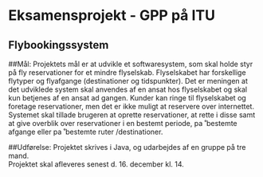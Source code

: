 Eksamensprojekt - GPP på ITU
===============

Flybookingssystem
---------------


##Mål:
Projektets mål er at udvikle et softwaresystem, som skal holde styr på fly reservationer for et mindre flyselskab.
Flyselskabet har forskellige flytyper og flyafgange (destinationer og tidspunkter).
Det er meningen at det udviklede system skal anvendes af en ansat hos flyselskabet og skal kun betjenes af en ansat ad gangen. Kunder kan ringe til flyselskabet og foretage reservationer, men det er ikke muligt at reservere over internettet.
Systemet skal tillade brugeren at oprette reservationer, at rette i disse samt at give overblik over reservationer i en bestemt periode, pa ̊ bestemte afgange eller pa ̊ bestemte ruter /destinationer.

##Udførelse:
Projektet skrives i Java, og udarbejdes af en gruppe på tre mand. 	
Projektet skal afleveres senest d. 16. december kl. 14. 
